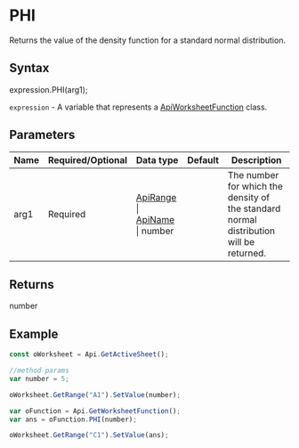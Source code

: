 # PHI

Returns the value of the density function for a standard normal distribution.

## Syntax

expression.PHI(arg1);

`expression` - A variable that represents a [ApiWorksheetFunction](../ApiWorksheetFunction.md) class.

## Parameters

| **Name** | **Required/Optional** | **Data type** | **Default** | **Description** |
| ------------- | ------------- | ------------- | ------------- | ------------- |
| arg1 | Required | [ApiRange](../../ApiRange/ApiRange.md) &#124; [ApiName](../../ApiName/ApiName.md) &#124; number |  | The number for which the density of the standard normal distribution will be returned. |

## Returns

number

## Example



```javascript
const oWorksheet = Api.GetActiveSheet();

//method params
var number = 5;

oWorksheet.GetRange("A1").SetValue(number);

var oFunction = Api.GetWorksheetFunction();
var ans = oFunction.PHI(number);

oWorksheet.GetRange("C1").SetValue(ans);

```

